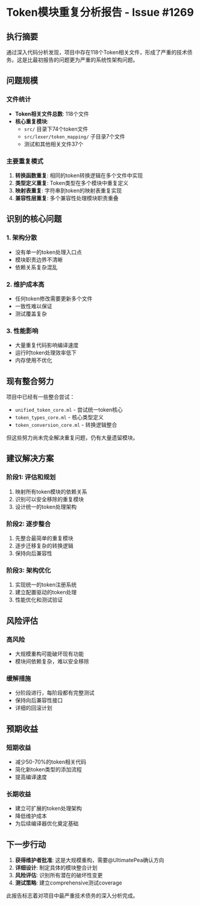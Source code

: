 # Token模块重复分析报告 - Issue #1269

## 执行摘要

通过深入代码分析发现，项目中存在118个Token相关文件，形成了严重的技术债务。这是比最初报告的问题更为严重的系统性架构问题。

## 问题规模

### 文件统计
- **Token相关文件总数**: 118个文件
- **核心重复模块**: 
  - `src/` 目录下74个token文件
  - `src/lexer/token_mapping/` 子目录7个文件
  - 测试和其他相关文件37个

### 主要重复模式
1. **转换函数重复**: 相同的token转换逻辑在多个文件中实现
2. **类型定义重复**: Token类型在多个模块中重复定义
3. **映射表重复**: 字符串到token的映射表重复实现
4. **兼容性层重复**: 多个兼容性处理模块职责重叠

## 识别的核心问题

### 1. 架构分散
- 没有单一的token处理入口点
- 模块职责边界不清晰
- 依赖关系复杂混乱

### 2. 维护成本高
- 任何token修改需要更新多个文件
- 一致性难以保证
- 测试覆盖复杂

### 3. 性能影响
- 大量重复代码影响编译速度
- 运行时token处理效率低下
- 内存使用不优化

## 现有整合努力

项目中已经有一些整合尝试：
- `unified_token_core.ml` - 尝试统一token核心
- `token_types_core.ml` - 核心类型定义
- `token_conversion_core.ml` - 转换逻辑整合

但这些努力尚未完全解决重复问题，仍有大量遗留模块。

## 建议解决方案

### 阶段1: 评估和规划
1. 映射所有token模块的依赖关系
2. 识别可以安全移除的重复模块
3. 设计统一的token处理架构

### 阶段2: 逐步整合
1. 先整合最简单的重复模块
2. 逐步迁移复杂的转换逻辑
3. 保持向后兼容性

### 阶段3: 架构优化
1. 实现统一的token注册系统
2. 建立配置驱动的token处理
3. 性能优化和测试验证

## 风险评估

### 高风险
- 大规模重构可能破坏现有功能
- 模块间依赖复杂，难以安全移除

### 缓解措施
- 分阶段进行，每阶段都有完整测试
- 保持向后兼容性接口
- 详细的回滚计划

## 预期收益

### 短期收益
- 减少50-70%的token相关代码
- 简化新token类型的添加流程
- 提高编译速度

### 长期收益
- 建立可扩展的token处理架构
- 降低维护成本
- 为后续编译器优化奠定基础

## 下一步行动

1. **获得维护者批准**: 这是大规模重构，需要@UltimatePea确认方向
2. **详细设计**: 制定具体的模块整合计划
3. **风险评估**: 识别所有潜在的破坏性变更
4. **测试策略**: 建立comprehensive测试coverage

此报告标志着对项目中最严重技术债务的深入分析完成。